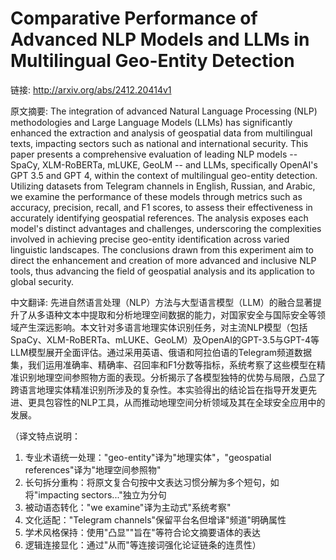 # Comparative Performance of Advanced NLP Models and LLMs in Multilingual Geo-Entity Detection

链接: http://arxiv.org/abs/2412.20414v1

原文摘要:
The integration of advanced Natural Language Processing (NLP) methodologies
and Large Language Models (LLMs) has significantly enhanced the extraction and
analysis of geospatial data from multilingual texts, impacting sectors such as
national and international security. This paper presents a comprehensive
evaluation of leading NLP models -- SpaCy, XLM-RoBERTa, mLUKE, GeoLM -- and
LLMs, specifically OpenAI's GPT 3.5 and GPT 4, within the context of
multilingual geo-entity detection. Utilizing datasets from Telegram channels in
English, Russian, and Arabic, we examine the performance of these models
through metrics such as accuracy, precision, recall, and F1 scores, to assess
their effectiveness in accurately identifying geospatial references. The
analysis exposes each model's distinct advantages and challenges, underscoring
the complexities involved in achieving precise geo-entity identification across
varied linguistic landscapes. The conclusions drawn from this experiment aim to
direct the enhancement and creation of more advanced and inclusive NLP tools,
thus advancing the field of geospatial analysis and its application to global
security.

中文翻译:
先进自然语言处理（NLP）方法与大型语言模型（LLM）的融合显著提升了从多语种文本中提取和分析地理空间数据的能力，对国家安全与国际安全等领域产生深远影响。本文针对多语言地理实体识别任务，对主流NLP模型（包括SpaCy、XLM-RoBERTa、mLUKE、GeoLM）及OpenAI的GPT-3.5与GPT-4等LLM模型展开全面评估。通过采用英语、俄语和阿拉伯语的Telegram频道数据集，我们运用准确率、精确率、召回率和F1分数等指标，系统考察了这些模型在精准识别地理空间参照物方面的表现。分析揭示了各模型独特的优势与局限，凸显了跨语言地理实体精准识别所涉及的复杂性。本实验得出的结论旨在指导开发更先进、更具包容性的NLP工具，从而推动地理空间分析领域及其在全球安全应用中的发展。

（译文特点说明：
1. 专业术语统一处理："geo-entity"译为"地理实体"，"geospatial references"译为"地理空间参照物"
2. 长句拆分重构：将原文复合句按中文表达习惯分解为多个短句，如将"impacting sectors..."独立为分句
3. 被动语态转化："we examine"译为主动式"系统考察"
4. 文化适配："Telegram channels"保留平台名但增译"频道"明确属性
5. 学术风格保持：使用"凸显""旨在"等符合论文摘要语体的表达
6. 逻辑连接显化：通过"从而"等连接词强化论证链条的连贯性）
